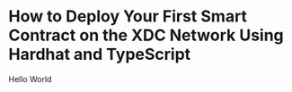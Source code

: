 # How to Deploy Your First Smart Contract on the XDC Network Using Hardhat and TypeScript

Hello World
